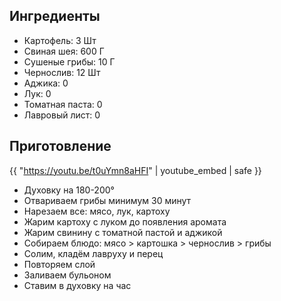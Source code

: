 ## Ингредиенты

- Картофель: 3 Шт
- Свиная шея: 600 Г
- Сушеные грибы: 10 Г
- Чернослив: 12 Шт
- Аджика: 0
- Лук: 0
- Томатная паста: 0
- Лавровый лист: 0

## Приготовление

{{ "https://youtu.be/t0uYmn8aHFI" | youtube_embed | safe }}

- Духовку на 180-200°
- Отвариваем грибы минимум 30 минут
- Нарезаем все: мясо, лук, картоху
- Жарим картоху с луком до появления аромата
- Жарим свинину с томатной пастой и аджикой 
- Собираем блюдо: мясо > картошка > чернослив > грибы
- Солим, кладём лавруху и перец 
- Повторяем слой
- Заливаем бульоном
- Ставим в духовку на час